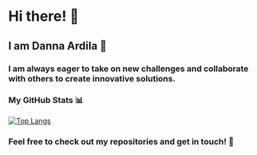 # Hi there! 👋

## I am Danna Ardila 🌟

### I am always eager to take on new challenges and collaborate with others to create innovative solutions.

### My GitHub Stats 📊

[![Top Langs](https://github-readme-stats.vercel.app/api/top-langs/?username=Dannaardil&layout=donut)](https://github.com/Dannaardil/github-readme-stats)

### Feel free to check out my repositories and get in touch! 📍

